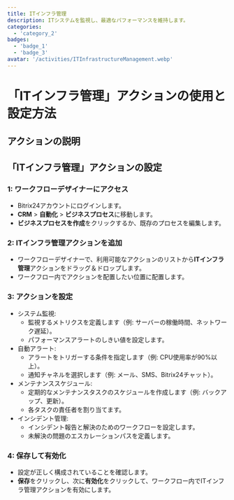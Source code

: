 ```yaml
---
title: ITインフラ管理
description: ITシステムを監視し、最適なパフォーマンスを維持します。
categories: 
  - 'category_2'
badges: 
  - 'badge_1'
  - 'badge_3'
avatar: '/activities/ITInfrastructureManagement.webp'
---
```

# 「ITインフラ管理」アクションの使用と設定方法

## アクションの説明

## **「ITインフラ管理」アクションの設定**

### 1: ワークフローデザイナーにアクセス
- Bitrix24アカウントにログインします。
- **CRM** > **自動化** > **ビジネスプロセス**に移動します。
- **ビジネスプロセスを作成**をクリックするか、既存のプロセスを編集します。

### 2: ITインフラ管理アクションを追加
- ワークフローデザイナーで、利用可能なアクションのリストから**ITインフラ管理**アクションをドラッグ＆ドロップします。
- ワークフロー内でアクションを配置したい位置に配置します。

### 3: アクションを設定
- システム監視:
  - 監視するメトリクスを定義します（例: サーバーの稼働時間、ネットワーク遅延）。
  - パフォーマンスアラートのしきい値を設定します。
- 自動アラート:
  - アラートをトリガーする条件を指定します（例: CPU使用率が90%以上）。
  - 通知チャネルを選択します（例: メール、SMS、Bitrix24チャット）。
- メンテナンススケジュール:
  - 定期的なメンテナンスタスクのスケジュールを作成します（例: バックアップ、更新）。
  - 各タスクの責任者を割り当てます。
- インシデント管理:
  - インシデント報告と解決のためのワークフローを設定します。
  - 未解決の問題のエスカレーションパスを定義します。

### 4: 保存して有効化
- 設定が正しく構成されていることを確認します。
- **保存**をクリックし、次に**有効化**をクリックして、ワークフロー内でITインフラ管理アクションを有効にします。